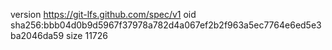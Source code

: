 version https://git-lfs.github.com/spec/v1
oid sha256:bbb04d0b9d5967f37978a782d4a067ef2b2f963a5ec7764e6ed5e3ba2046da59
size 11726
